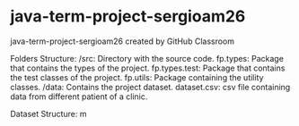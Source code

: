 # java-term-project-sergioam26
java-term-project-sergioam26 created by GitHub Classroom

Folders Structure:
	/src: Directory with the source code.
		fp.types: Package that contains the types of the project.
		fp.types.test: Package that contains the test classes of the project.
		fp.utils: Package containing the utility classes.
	/data: Contains the project dataset.
		dataset.csv: csv file containing data from different patient of a clinic.

Dataset Structure:
	m
